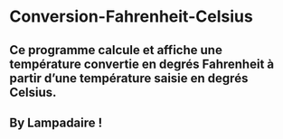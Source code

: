 # Conversion-Fahrenheit-Celsius

## Ce programme calcule et affiche une température convertie en degrés Fahrenheit à partir d’une température saisie en degrés Celsius.

## By Lampadaire !
